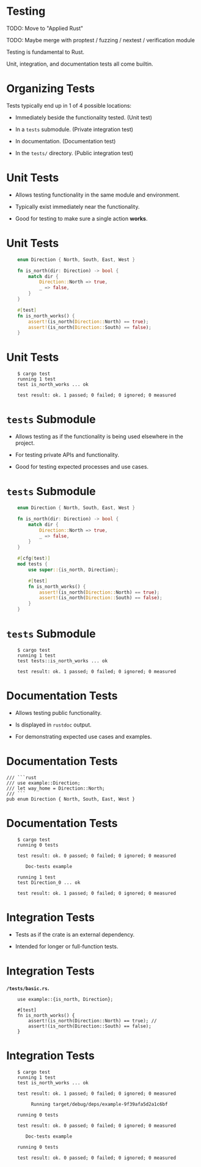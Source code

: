 # Testing

TODO: Move to "Applied Rust" 

TODO: Maybe merge with proptest / fuzzing / nextest / verification module

Testing is fundamental to Rust.

Unit, integration, and documentation tests all come builtin.

Organizing Tests
================

Tests typically end up in 1 of 4 possible locations:

-   Immediately beside the functionality tested. (Unit test)

-   In a `tests` submodule. (Private integration test)

-   In documentation. (Documentation test)

-   In the `tests/` directory. (Public integration test)

Unit Tests
==========

-   Allows testing functionality in the same module and environment.

-   Typically exist immediately near the functionality.

-   Good for testing to make sure a single action **works**.

Unit Tests
==========
```rust
    enum Direction { North, South, East, West }

    fn is_north(dir: Direction) -> bool {
        match dir {
            Direction::North => true,
            _ => false,
        }
    }

    #[test]
    fn is_north_works() {
        assert!(is_north(Direction::North) == true);
        assert!(is_north(Direction::South) == false);
    }
```
Unit Tests
==========

```console
    $ cargo test
    running 1 test
    test is_north_works ... ok

    test result: ok. 1 passed; 0 failed; 0 ignored; 0 measured
```

`tests` Submodule
=================

-   Allows testing as if the functionality is being used elsewhere in
    the project.

-   For testing private APIs and functionality.

-   Good for testing expected processes and use cases.

`tests` Submodule
=================

```rust
    enum Direction { North, South, East, West }

    fn is_north(dir: Direction) -> bool {
        match dir {
            Direction::North => true,
            _ => false,
        }
    }

    #[cfg(test)]
    mod tests {
        use super::{is_north, Direction};

        #[test]
        fn is_north_works() {
            assert!(is_north(Direction::North) == true);
            assert!(is_north(Direction::South) == false);
        }
    }
```

`tests` Submodule
=================
```console
    $ cargo test
    running 1 test
    test tests::is_north_works ... ok

    test result: ok. 1 passed; 0 failed; 0 ignored; 0 measured
```
Documentation Tests
===================

-   Allows testing public functionality.

-   Is displayed in `rustdoc` output.

-   For demonstrating expected use cases and examples.

Documentation Tests
===================
```rust,ignore
/// ```rust
/// use example::Direction;
/// let way_home = Direction::North;
/// ```
pub enum Direction { North, South, East, West }
```

Documentation Tests
===================

```console
    $ cargo test
    running 0 tests

    test result: ok. 0 passed; 0 failed; 0 ignored; 0 measured

       Doc-tests example

    running 1 test
    test Direction_0 ... ok

    test result: ok. 1 passed; 0 failed; 0 ignored; 0 measured
```

Integration Tests
=================

-   Tests as if the crate is an external dependency.

-   Intended for longer or full-function tests.

Integration Tests
=================


**`/tests/basic.rs`.**
```rust,ignore
    use example::{is_north, Direction};

    #[test]
    fn is_north_works() {
        assert!(is_north(Direction::North) == true); // 
        assert!(is_north(Direction::South) == false);
    }
```
Integration Tests
=================
```console
    $ cargo test
    running 1 test
    test is_north_works ... ok

    test result: ok. 1 passed; 0 failed; 0 ignored; 0 measured

         Running target/debug/deps/example-9f39afa5d2a1c6bf

    running 0 tests

    test result: ok. 0 passed; 0 failed; 0 ignored; 0 measured

       Doc-tests example

    running 0 tests

    test result: ok. 0 passed; 0 failed; 0 ignored; 0 measured
```

